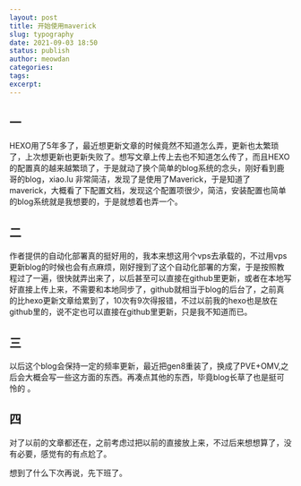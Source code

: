 ```yaml
---
layout: post
title: 开始使用maverick
slug: typography
date: 2021-09-03 18:50
status: publish
author: meowdan
categories: 
tags:
excerpt: 
---
```



## 一

HEXO用了5年多了，最近想更新文章的时候竟然不知道怎么弄，更新也太繁琐了，上次想更新也更新失败了。想写文章上传上去也不知道怎么传了，而且HEXO的配置真的越来越繁琐了，于是就动了换个简单的blog系统的念头，刚好看到鹿哥的blog，xiao.lu 非常简洁，发现了是使用了Maverick，于是知道了maverick，大概看了下配置文档，发现这个配置项很少，简洁，安装配置也简单的blog系统就是我想要的，于是就想着也弄一个。 

## 二

作者提供的自动化部署真的挺好用的，我本来想这用个vps去承载的，不过用vps更新blog的时候也会有点麻烦，刚好搜到了这个自动化部署的方案，于是按照教程过了一遍，很快就弄出来了，以后甚至可以直接在github里更新，或者在本地写好直接上传上来，不需要和本地同步了，github就相当于blog的后台了，之前真的比hexo更新文章给累到了，10次有9次得报错，不过以前我的hexo也是放在github里的，说不定也可以直接在github里更新，只是我不知道而已。 

## 三

以后这个blog会保持一定的频率更新，最近把gen8重装了，换成了PVE+OMV,之后会大概会写一些这方面的东西。再凑点其他的东西，毕竟blog长草了也是挺可怜的 。

## 四

对了以前的文章都还在，之前考虑过把以前的直接放上来，不过后来想想算了，没有必要，感觉有的有点尬了。

想到了什么下次再说，先下班了。 
